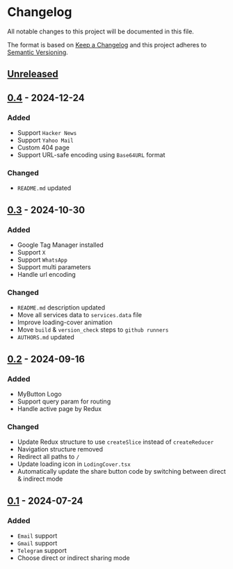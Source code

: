 # Changelog

All notable changes to this project will be documented in this file.

The format is based on [Keep a Changelog](http://keepachangelog.com/en/1.0.0/)
and this project adheres to [Semantic Versioning](http://semver.org/spec/v2.0.0.html).

## [Unreleased]
## [0.4] - 2024-12-24
### Added
- Support `Hacker News`
- Support `Yahoo Mail`
- Custom 404 page
- Support URL-safe encoding using `Base64URL` format
### Changed
- `README.md` updated
## [0.3] - 2024-10-30
### Added
- Google Tag Manager installed
- Support `X`
- Support `WhatsApp`
- Support multi parameters
- Handle url encoding
### Changed
- `README.md` description updated
- Move all services data to `services.data` file
- Improve loading-cover animation
- Move `build` & `version_check` steps to `github runners`
- `AUTHORS.md` updated
## [0.2] - 2024-09-16
### Added
-   MyButton Logo
-   Support query param for routing
-   Handle active page by Redux
### Changed
-   Update Redux structure to use `createSlice` instead of `createReducer`
-   Navigation structure removed
-   Redirect all paths to `/`
-   Update loading icon in `LodingCover.tsx`
-   Automatically update the share button code by switching between direct & indirect mode

## [0.1] - 2024-07-24
### Added
-   `Email` support
-   `Gmail` support
-   `Telegram` support
-   Choose direct or indirect sharing mode

[Unreleased]: https://github.com/openscilab/mybutton/compare/v0.4...dev
[0.4]: https://github.com/openscilab/mybutton/compare/v0.3...v0.4
[0.3]: https://github.com/openscilab/mybutton/compare/v0.2...v0.3
[0.2]: https://github.com/openscilab/mybutton/compare/v0.1...v0.2
[0.1]: https://github.com/openscilab/mybutton/compare/c6df6cc...v0.1
